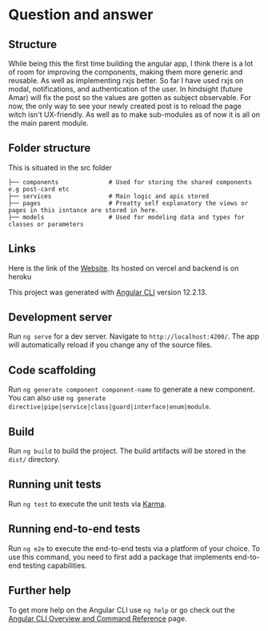 # Question and answer

## Structure

While being this the first time building the angular app, I think there is a lot of room for improving the components, making them more generic and reusable. As well as implementing rxjs better. So far I have used rxjs on modal, notifications, and authentication of the user. In hindsight (future Amar) will fix the post so the values are gotten as subject observable. For now, the only way to see your newly created post is to reload the page witch isn't UX-friendly. As well as to make sub-modules as of now it is all on the main parent module.

## Folder structure

This is situated in the src folder

```
├── components              # Used for storing the shared components e.g post-card etc
├── services                # Main logic and apis stored
├── pages                   # Preatty self explanatory the views or pages in this isntance are stored in here.
├── models                  # Used for modeling data and types for classes or parameters

```

## Links

Here is the link of the [Website](https://froda.vercel.app 'Click the little sucker'). Its hosted on vercel and backend is on heroku 

This project was generated with [Angular CLI](https://github.com/angular/angular-cli) version 12.2.13.

## Development server

Run `ng serve` for a dev server. Navigate to `http://localhost:4200/`. The app will automatically reload if you change any of the source files.

## Code scaffolding

Run `ng generate component component-name` to generate a new component. You can also use `ng generate directive|pipe|service|class|guard|interface|enum|module`.

## Build

Run `ng build` to build the project. The build artifacts will be stored in the `dist/` directory.

## Running unit tests

Run `ng test` to execute the unit tests via [Karma](https://karma-runner.github.io).

## Running end-to-end tests

Run `ng e2e` to execute the end-to-end tests via a platform of your choice. To use this command, you need to first add a package that implements end-to-end testing capabilities.

## Further help

To get more help on the Angular CLI use `ng help` or go check out the [Angular CLI Overview and Command Reference](https://angular.io/cli) page.
